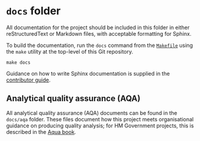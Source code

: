 # `docs` folder

All documentation for the project should be included in this folder in either reStructuredText or Markdown files, with
acceptable formatting for Sphinx.

To build the documentation, run the `docs` command from the [`Makefile`][docs-makefile] using the `make` utility at the
top-level of this Git repository.

```shell
make docs
```

Guidance on how to write Sphinx documentation is supplied in the [contributor guide][writing-sphinx-documentation].

## Analytical quality assurance (AQA)

All analytical quality assurance (AQA) documents can be found in the `docs/aqa` folder. These files document how this
project meets organisational guidance on producing quality analysis; for HM Government projects, this is described in
the [Aqua book][aqua-book].

[aqua-book]: https://www.gov.uk/government/publications/the-aqua-book-guidance-on-producing-quality-analysis-for-government
[docs-makefile]: ../docs/structure/README.md#makefile
[writing-sphinx-documentation]: ../docs/contributor_guide/writing_sphinx_documentation.md
